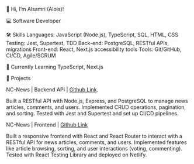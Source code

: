 👋 Hi, I’m Alsamri (Alois)!

💻  Software Developer 

🛠️ Skills
Languages: JavaScript (Node.js), TypeScript, SQL, HTML, CSS
Testing: Jest, Supertest, TDD
Back-end: PostgreSQL, RESTful APIs, migrations
Front-end: React, Next.js accessibility tools
Tools: Git/GitHub, CI/CD, Agile/SCRUM

🌱 Currently Learning
TypeScript, Next.js

🚀 Projects

NC-News | Backend API | [Github Link](https://github.com/Alsamri/nc_project_news).

Built a RESTful API with Node.js, Express, and PostgreSQL to manage news articles, comments, and users.
Implemented CRUD operations, pagination, and sorting.
Tested with Jest and Supertest and set up CI/CD pipelines.


NC-News | Frontend | [Github Link](https://github.com/Alsamri/fe_nc_news)

Built a responsive frontend with React and React Router to interact with a RESTful API for news articles, comments, and users.
Implemented features like article browsing, sorting, and user interactions (voting, commenting).
Tested with React Testing Library and deployed on Netlify.





<!---
Alsamri/Alsamri is a ✨ special ✨ repository because its `README.md` (this file) appears on your GitHub profile.
You can click the Preview link to take a look at your changes.
--->
